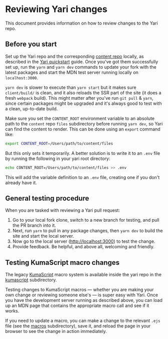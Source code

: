 # Reviewing Yari changes

This document provides information on how to review changes to the Yari repo.

## Before you start

Set up the Yari repo and the corresponding [content repo](https://github.com/mdn/content)
locally, as described in the [Yari quickstart](README.md#quickstart) guide. Once
you've got them successfully set up, run the `yarn` and `yarn dev` commands to
update your fork with the latest packages and start the MDN test server running
locally on `localhost:3000`.

`yarn dev` is slower to execute than `yarn start` but it makes sure `client/build/`
is clean, and it also reloads the SSR part of the site (it does a fresh `webpack`
build). This might matter after you've run `git pull` & `yarn`, since certain
packages might be upgraded and it's always good to
test with a clean, up-to-date build.

Make sure you set the `CONTENT_ROOT` environment variable to an absolute path to
the `content` repo `files` subdirectory before running `yarn dev`, so Yari can
find the content to render. This can be done using an `export` command like:

```bash
export CONTENT_ROOT=/Users/path/to/content/files
```

But this only sets it temporarily. A better solution is to write it to an `.env`
file by running the following in your yari root directory:

```bash
echo CONTENT_ROOT=/Users/path/to/content/files >> .env
```

This will add the variable definition to an `.env` file, creating one if you
don't already have it.

## General testing procedure

When you are tasked with reviewing a Yari pull request:

1. Go to your local fork clone, switch to a new branch for testing, and pull the
   PR branch into it.
2. Next, run `yarn` to pull in any package changes, then `yarn dev` to build the
   site and start the local server.
3. Now go to the local server (<http://localhost:3000>) to test the change.
4. Provide feedback. Be helpful, and above all, welcoming and friendly.

## Testing KumaScript macro changes

The legacy [KumaScript](https://developer.mozilla.org/en-US/docs/MDN/Tools/KumaScript)
macro system is available inside the yari repo in the
[kumascript](https://github.com/mdn/yari/tree/master/kumascript) subdirectory.

Testing changes to KumaScript macros — whether you are making your own change or
reviewing someone
else's — is super easy with Yari. Once you have the development server running
as described above, you can load up an MDN page that contains the appropriate
macro call and see if it works.

If you need to update a macro, you can make a change to the relevant `.ejs` file
(see the [macros](https://github.com/mdn/yari/tree/master/kumascript/macros) subdirectory),
save it, and reload the page in your browser to see the change in action
immediately.
